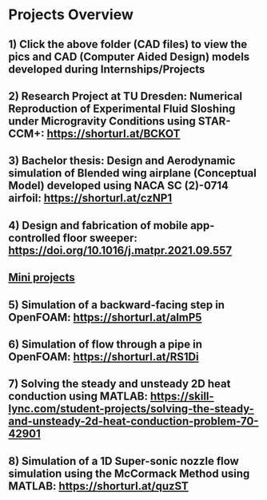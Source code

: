 # Projects Overview

## 1) Click the above folder (CAD files) to view the pics and CAD (Computer Aided Design) models developed during Internships/Projects

## 2) Research Project at TU Dresden: Numerical Reproduction of Experimental Fluid Sloshing under Microgravity Conditions using STAR-CCM+: https://shorturl.at/BCKOT
## 3) Bachelor thesis: Design and Aerodynamic simulation of Blended wing airplane (Conceptual Model) developed using NACA SC (2)-0714 airfoil: https://shorturl.at/czNP1
## 4) Design and fabrication of mobile app-controlled floor sweeper: https://doi.org/10.1016/j.matpr.2021.09.557

## <ins>Mini projects</ins>
## 5) Simulation of a backward-facing step in OpenFOAM: https://shorturl.at/almP5
## 6) Simulation of flow through a pipe in OpenFOAM: https://shorturl.at/RS1Di
## 7) Solving the steady and unsteady 2D heat conduction using MATLAB: https://skill-lync.com/student-projects/solving-the-steady-and-unsteady-2d-heat-conduction-problem-70-42901
## 8) Simulation of a 1D Super-sonic nozzle flow simulation using the McCormack Method using MATLAB: https://shorturl.at/quzST

